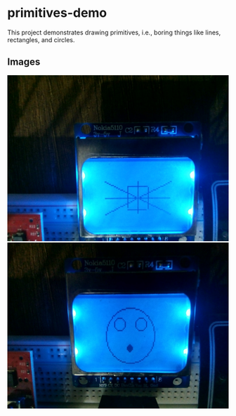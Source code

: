 # primitives-demo

This project demonstrates drawing primitives, i.e., boring things like lines, rectangles, and circles.

## Images

![](../../images/primitives-demo-1.jpg)
![](../../images/primitives-demo-2.jpg)
